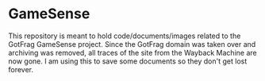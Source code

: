 GameSense
=========

This repository is meant to hold code/documents/images related to the GotFrag GameSense project.  Since the GotFrag domain was taken over and archiving was removed, all traces of the site from the Wayback Machine are now gone.  I am using this to save some documents so they don't get lost forever.
